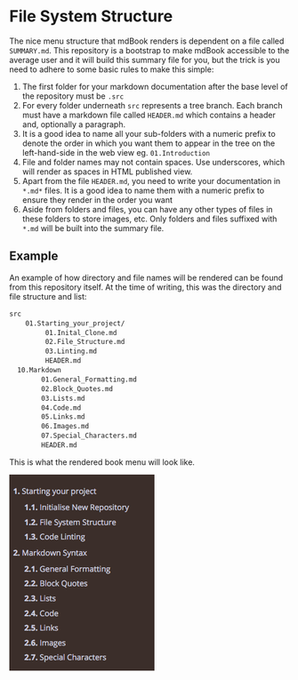 # File System Structure

The nice menu structure that mdBook renders is dependent on a file called
`SUMMARY.md`.  This repository is a bootstrap to make mdBook accessible to
the average user and it will build this summary file for you, but the trick
is you need to adhere to some basic rules to make this simple:

<!-- markdownlint-disable -->
1. The first folder for your markdown documentation after the base level of the repository must be `.src`
2. For every folder underneath `src` represents a tree branch.  Each branch must have a markdown file called `HEADER.md` which contains a header and, optionally a paragraph.
3. It is a good idea to name all your sub-folders with a numeric prefix to denote the order in which you want them to appear in the tree on the left-hand-side in the web view eg. `01.Introduction`
4. File and folder names may not contain spaces.  Use underscores, which will render as spaces in HTML published view.
5. Apart from the file `HEADER.md`, you need to write your documentation in `*.md*` files.  It is a good idea to name them with a numeric prefix to ensure they render in the order you want 
6. Aside from folders and files, you can have any other types of files in these folders to store images, etc.  Only folders and files suffixed with `*.md` will be built into the summary file.
<!-- markdownlint-restore -->

## Example

An example of how directory and file names will be rendered can be found from
this repository itself.  At the time of writing, this was the directory and
file structure and list:

```bash
src
    01.Starting_your_project/
         01.Inital_Clone.md
         02.File_Structure.md
         03.Linting.md
         HEADER.md
  10.Markdown
        01.General_Formatting.md
        02.Block_Quotes.md
        03.Lists.md
        04.Code.md
        05.Links.md
        06.Images.md
        07.Special_Characters.md
        HEADER.md
```

This is what the rendered book menu will look like.

![BookMenu](MenuScreenshot.png)
